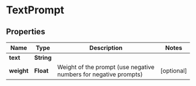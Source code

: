 

# TextPrompt

## Properties

Name | Type | Description | Notes
------------ | ------------- | ------------- | -------------
**text** | **String** |  | 
**weight** | **Float** | Weight of the prompt (use negative numbers for negative prompts) |  [optional]




